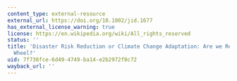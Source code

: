 ```yaml
---
content_type: external-resource
external_url: https://doi.org/10.1002/jid.1677
has_external_license_warning: true
license: https://en.wikipedia.org/wiki/All_rights_reserved
status: ''
title: 'Disaster Risk Reduction or Climate Change Adaptation: Are we Reinventing the
  Wheel?'
uid: 7f736fce-6d49-4749-ba14-e2b2972f0c72
wayback_url: ''
---
```

